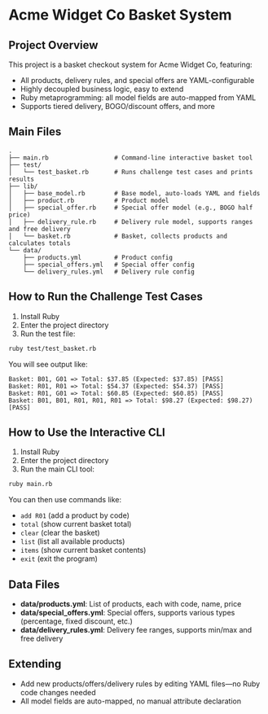 # Acme Widget Co Basket System

## Project Overview

This project is a basket checkout system for Acme Widget Co, featuring:
- All products, delivery rules, and special offers are YAML-configurable
- Highly decoupled business logic, easy to extend
- Ruby metaprogramming: all model fields are auto-mapped from YAML
- Supports tiered delivery, BOGO/discount offers, and more

## Main Files

```
.
├── main.rb                  # Command-line interactive basket tool
├── test/
│   └── test_basket.rb       # Runs challenge test cases and prints results
├── lib/
│   ├── base_model.rb        # Base model, auto-loads YAML and fields
│   ├── product.rb           # Product model
│   ├── special_offer.rb     # Special offer model (e.g., BOGO half price)
│   ├── delivery_rule.rb     # Delivery rule model, supports ranges and free delivery
│   └── basket.rb            # Basket, collects products and calculates totals
└── data/
    ├── products.yml         # Product config
    ├── special_offers.yml   # Special offer config
    └── delivery_rules.yml   # Delivery rule config
```

## How to Run the Challenge Test Cases

1. Install Ruby
2. Enter the project directory
3. Run the test file:

```bash
ruby test/test_basket.rb
```

You will see output like:
```
Basket: B01, G01 => Total: $37.85 (Expected: $37.85) [PASS]
Basket: R01, R01 => Total: $54.37 (Expected: $54.37) [PASS]
Basket: R01, G01 => Total: $60.85 (Expected: $60.85) [PASS]
Basket: B01, B01, R01, R01, R01 => Total: $98.27 (Expected: $98.27) [PASS]
```

## How to Use the Interactive CLI

1. Install Ruby
2. Enter the project directory
3. Run the main CLI tool:

```bash
ruby main.rb
```

You can then use commands like:
- `add R01`   (add a product by code)
- `total`     (show current basket total)
- `clear`     (clear the basket)
- `list`      (list all available products)
- `items`     (show current basket contents)
- `exit`      (exit the program)

## Data Files
- **data/products.yml**: List of products, each with code, name, price
- **data/special_offers.yml**: Special offers, supports various types (percentage, fixed discount, etc.)
- **data/delivery_rules.yml**: Delivery fee ranges, supports min/max and free delivery

## Extending
- Add new products/offers/delivery rules by editing YAML files—no Ruby code changes needed
- All model fields are auto-mapped, no manual attribute declaration
